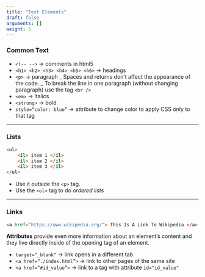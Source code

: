 ```yaml
---
title: "Text Elements"
draft: false
arguments: []
weight: 5
---
```


### Common Text

-   `<!-- -->` → comments in html5
-   `<h1> <h2> <h3> <h4> <h5> <h6>` → headings
-   `<p>` → paragraph
    		_ Spaces and returns don’t affect the appearance of the code.
    		_ To break the line in one paragraph (without changing paragraph) use the tag `<br />`
-   `<em>` → italics
-   `<strong>` → bold
-   `style=“color: blue”` → attribute to change color to apply CSS only to that tag

* * *

### Lists

```html
<ul>
	<il> item 1 </il>
	<il> item 2 </il>
	<il> item 3 </il>
</ul>
```

-   Use it outside the `<p>` tag.
-   Use the `<ol>` tag to do _ordered lists_

* * *

### Links

```html
<a href=“https://www.wikipedia.org/“> This Is A Link To Wikipedia </a>
```

**Attributes** provide even more information about an element’s content and they live directly inside of the opening tag of an element.

-   `target="_blank"` → link opens in a different tab
-   `<a href=“./index.html”>` → link to other pages of the same site
-   `<a href=“#id_value”>` → link to a tag with attribute `id="id_value"`
